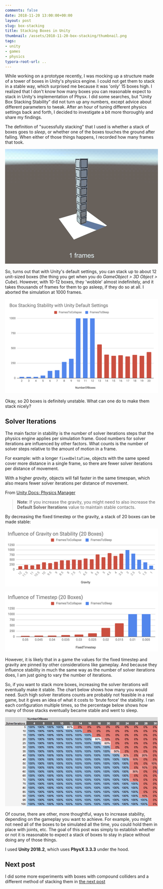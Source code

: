 ```yaml
---
comments: false
date: 2018-11-20 13:00:00+00:00
layout: post
slug: box-stacking
title: Stacking Boxes in Unity
thumbnail: /assets/2018-11-20-box-stacking/thumbnail.png
tags:
- unity
- games
- physics
typora-root-url: ..
---
```




While working on a prototype recently, I was mocking up a structure made of a tower of boxes in Unity's physics engine. I could not get them to stack in a stable way, which surprised me because it was 'only' 15 boxes high. I realized that I don't know how many boxes you can reasonable expect to stack in Unity's implementation of Physx. I did some searches, but "Unity Box Stacking Stability" did not turn up any numbers, except advice about different parameters to tweak. After an hour of tuning different physics settings back and forth, I decided to investigate a bit more thoroughly and share my findings.

The definition of "sucessfully stacking" that I used is whether a stack of boxes goes to *sleep*, or whether one of the boxes touches the ground after falling. When either of those things happens, I recorded how many frames that took. 



![animation-basic](/assets/2018-11-20-box-stacking/animation-basic.gif)



So, turns out that with Unity's default settings, you can stack up to about 12 unit-sized boxes (the thing you get when you do _GameObject > 3D Object > Cube_). However, with 10-12 boxes, they 'wobble' almost indefinitely, and it takes thousands of frames for them to go asleep, if they do so at all. I aborted the simulation at 1000 frames.

![chart](/assets/2018-11-20-box-stacking/unity-out-of-the-box.png)

Okay, so 20 boxes is definitely unstable. What can one do to make them stack nicely?

## Solver Iterations

The main factor in stability is the number of solver iterations steps that the physics engine applies per simulation frame. Good numbers for solver iterations are influenced by other factors. What counts is the number of solver steps relative to the amount of motion in a frame.

For example: with a longer `fixedDeltaTime`, objects with the same speed cover more distance in a single frame, so there are fewer solver iterations per distance of movement.

With a higher _gravity_, objects will fall faster in the same timespan, which also means fewer solver iterations per distance of movement.

From [Unity Docs: Physics Manager](https://docs.unity3d.com/Manual/class-PhysicsManager.html)

> **Note**: If you increase the gravity, you might need to also increase the **Default Solver Iterations** value to maintain stable contacts.

By decreasing the fixed timestep or the gravity, a stack of 20 boxes can be made stable:

![gravity](/assets/2018-11-20-box-stacking/gravity.png)

![timestep](/assets/2018-11-20-box-stacking/timestep.png)



However, it is likely that in a game the values for the fixed timestep and gravity are pinned by other considerations like gameplay. And because they influence stability in much the same way as the number of solver iterations does, I am just going to vary the number of iterations.

So, if you want to stack more boxes, increasing the solver iterations will eventually make it stable. The chart below shows how many you would need. Such high solver iterations counts are probably not feasible in a real game, but it gives an idea of what it costs to 'brute force' the stability. I ran each configuration multiple times, so the percentage below shows how many of those stacks eventually became stable and went to sleep.

![boxes-versus-solver-iterations](/assets/2018-11-20-box-stacking/boxes-versus-solver-iterations.png)



Of course, there are other, more thoughtful, ways to increase stability, depending on the gameplay you want to achieve. For example, you might not need all of the boxes to be simulated all the time, you could hold them in place with joints, etc. The goal of this post was simply to establish whether or not it is reasonable to expect a stack of boxes to stay in place without doing any of those things.

I used **Unity 2018.2**, which uses **PhysX 3.3.3** under the hood.

## Next post

I did some more experiments with boxes with compound colliders and a different method of stacking them in [the next post](/2018/11/stacking-more-boxes/)

